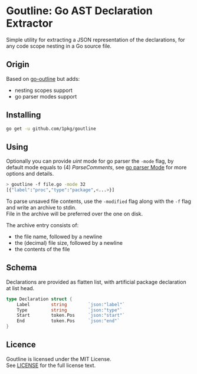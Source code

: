 # Goutline: Go AST Declaration Extractor

Simple utility for extracting a JSON representation of the declarations,
for any code scope nesting in a Go source file.

## Origin

Based on [go-outline](https://github.com/ramya-rao-a/go-outline) but adds:

- nesting scopes support
- go parser modes support

## Installing

```bash
go get -u github.com/1pkg/goutline
```

## Using

Optionally you can provide _uint_ mode for go parser the `-mode` flag,
by default mode equals to (4) _ParseComments_, see
[go parser Mode](https://golang.org/pkg/go/parser/#Mode) for more options and details.

```bash
> goutline -f file.go -mode 32
[{"label":"proc","type":"package",<...>}]
```

To parse unsaved file contents, use the `-modified` flag along with the `-f` flag and write an archive to stdin.  
File in the archive will be preferred over the one on disk.

The archive entry consists of:

- the file name, followed by a newline
- the (decimal) file size, followed by a newline
- the contents of the file

## Schema

Declarations are provided as flatten list, with
artificial package declaration at list head.

```go
type Declaration struct {
	Label        string        `json:"label"`
	Type         string        `json:"type"`
	Start        token.Pos     `json:"start"`
	End          token.Pos     `json:"end"`
}
```

## Licence

Goutline is licensed under the MIT License.  
See [LICENSE](LICENSE) for the full license text.

